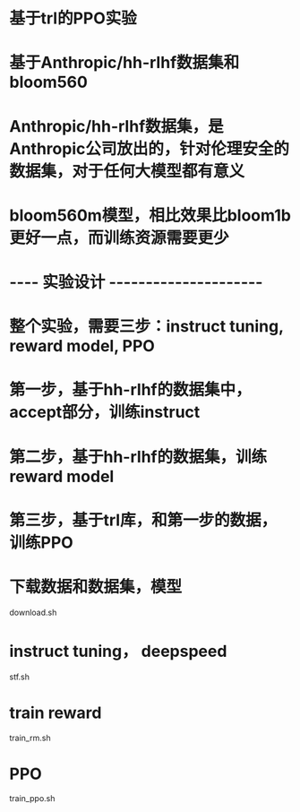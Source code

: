 # 基于trl的PPO实验
# 基于Anthropic/hh-rlhf数据集和bloom560
# Anthropic/hh-rlhf数据集，是Anthropic公司放出的，针对伦理安全的数据集，对于任何大模型都有意义
# bloom560m模型，相比效果比bloom1b更好一点，而训练资源需要更少
# ---- 实验设计 ---------------------
# 整个实验，需要三步：instruct tuning, reward model, PPO
# 第一步，基于hh-rlhf的数据集中，accept部分，训练instruct
# 第二步，基于hh-rlhf的数据集，训练reward model
# 第三步，基于trl库，和第一步的数据，训练PPO


# 下载数据和数据集，模型
download.sh

# instruct tuning， deepspeed
stf.sh

# train reward
train_rm.sh

# PPO 
train_ppo.sh